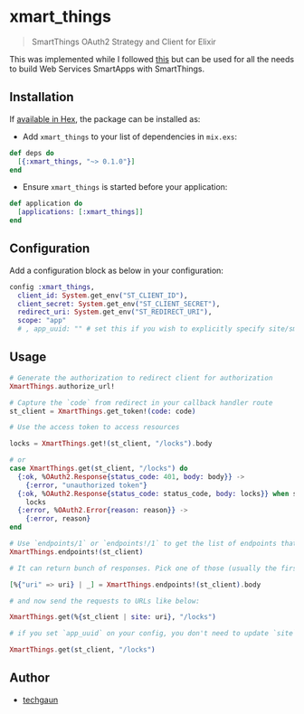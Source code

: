 # xmart_things

> SmartThings OAuth2 Strategy and Client for Elixir

This was implemented while I followed [this](http://docs.smartthings.com/en/latest/smartapp-web-services-developers-guide/overview.html) but can be used for all the needs to build Web Services SmartApps with SmartThings.

## Installation

If [available in Hex](https://hex.pm/docs/publish), the package can be installed as:

- Add `xmart_things` to your list of dependencies in `mix.exs`:

```elixir
def deps do
  [{:xmart_things, "~> 0.1.0"}]
end
```

- Ensure `xmart_things` is started before your application:

```elixir
def application do
  [applications: [:xmart_things]]
end
```

## Configuration

Add a configuration block as below in your configuration:

```elixir
config :xmart_things,
  client_id: System.get_env("ST_CLIENT_ID"),
  client_secret: System.get_env("ST_CLIENT_SECRET"),
  redirect_uri: System.get_env("ST_REDIRECT_URI"),
  scope: "app"
  # , app_uuid: "" # set this if you wish to explicitly specify site/smartapp base uri to call
```

## Usage

```elixir
# Generate the authorization to redirect client for authorization
XmartThings.authorize_url!

# Capture the `code` from redirect in your callback handler route
st_client = XmartThings.get_token!(code: code)

# Use the access token to access resources

locks = XmartThings.get!(st_client, "/locks").body

# or
case XmartThings.get(st_client, "/locks") do
  {:ok, %OAuth2.Response{status_code: 401, body: body}} ->
    {:error, "unauthorized token"}
  {:ok, %OAuth2.Response{status_code: status_code, body: locks}} when status_code in [200..399] ->
    locks
  {:error, %OAuth2.Error{reason: reason}} ->
    {:error, reason}
end

# Use `endpoints/1` or `endpoints!/1` to get the list of endpoints that you can use to talk with SmartApp
XmartThings.endpoints!(st_client)

# It can return bunch of responses. Pick one of those (usually the first one) to perform your requests to SmartApp

[%{"uri" => uri} | _] = XmartThings.endpoints!(st_client).body

# and now send the requests to URLs like below:

XmartThings.get(%{st_client | site: uri}, "/locks")

# if you set `app_uuid` on your config, you don't need to update `site` in the `st_client` struct

XmartThings.get(st_client, "/locks")
```

## Author

- [techgaun](https://github.com/techgaun)

